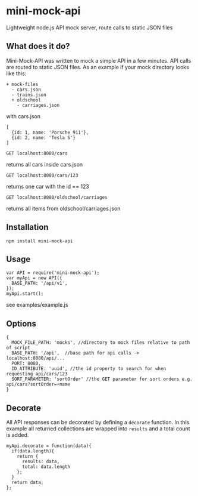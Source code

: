 # mini-mock-api
Lightweight node.js API mock server, route calls to static JSON files

## What does it do?

Mini-Mock-API was written to mock a simple API in a few minutes. API calls are routed to static JSON files.
As an example if your mock directory looks like this: 
```
+ mock-files
  - cars.json
  - trains.json
  + oldschool
    - carriages.json
```

with cars.json
```
[
  {id: 1, name: 'Porsche 911'},
  {id: 2, name: 'Tesla S'}
]
```

`GET localhost:8080/cars`

returns all cars inside cars.json

`GET localhost:8080/cars/123`

returns one car with the id == 123

`GET localhost:8080/oldschool/carriages`

returns all items from oldschool/carriages.json


## Installation

`npm install mini-mock-api`

## Usage

```
var API = require('mini-mock-api');
var myApi = new API({
  BASE_PATH: '/api/v1',
});
myApi.start();
```

see examples/example.js

## Options
```
{
  MOCK_FILE_PATH: 'mocks', //directory to mock files relative to path of script
  BASE_PATH: '/api',  //base path for api calls -> localhost:8080/api/...
  PORT: 8080,
  ID_ATTRIBUTE: 'uuid', //the id property to search for when requesting api/cars/123
  SORT_PARAMETER: 'sortOrder' //the GET parameter for sort orders e.g. api/cars?sortOrder=+name
}
```

## Decorate

All API responses can be decorated by defining a `decorate` function. In this example all returned collections are wrapped into `results` and a total count is added.

```
myApi.decorate = function(data){
  if(data.length){
    return {
      results: data,
      total: data.length
    };
  }
  return data;
};
```

